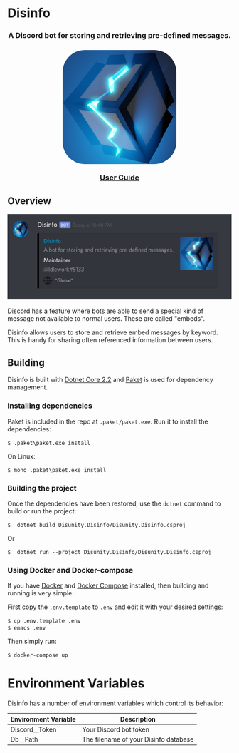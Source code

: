 # Disinfo

<h3 align="center">A Discord bot for storing and retrieving pre-defined messages.<h3>
<p align="center">
  <img style="border-radius: 50px" width="256" height="256" src="./docs/imgs/logo.png">
</p>

<p align="center">
<a href="https://github.com/disunity-hq/disinfo/blob/master/docs/USERGUIDE.md">User Guide</a>
</p>

## Overview

<p align="center">
  <img src="./docs/imgs/example.png">
</p>

Discord has a feature where bots are able to send a special kind of message not available to normal users. These are called "embeds". 

Disinfo allows users to store and retrieve embed messages by keyword. This is handy for sharing often referenced information between users.


## Building

Disinfo is built with [Dotnet Core 2.2](https://dotnet.microsoft.com/download/dotnet-core/2.2) and [Paket](https://github.com/fsprojects/Paket) is used for dependency management.

### Installing dependencies

Paket is included in the repo at `.paket/paket.exe`. Run it to install the dependencies:

    $ .paket\paket.exe install

On Linux:

    $ mono .paket\paket.exe install

### Building the project

Once the dependencies have been restored, use the `dotnet` command to build or run the project:


    $  dotnet build Disunity.Disinfo/Disunity.Disinfo.csproj

Or

    $  dotnet run --project Disunity.Disinfo/Disunity.Disinfo.csproj

### Using Docker and Docker-compose

If you have [Docker](https://www.docker.com/) and [Docker Compose](https://docs.docker.com/compose/) installed, then building and running is very simple:


First copy the `.env.template` to `.env` and edit it with your desired settings:

    $ cp .env.template .env
    $ emacs .env

Then simply run:

    $ docker-compose up


# Environment Variables

Disinfo has a number of environment variables which control its behavior:

| Environment Variable | Description                     |
|----------------|---------------------------------------|
| Discord__Token | Your Discord bot token                |
| Db__Path       | The filename of your Disinfo database |

